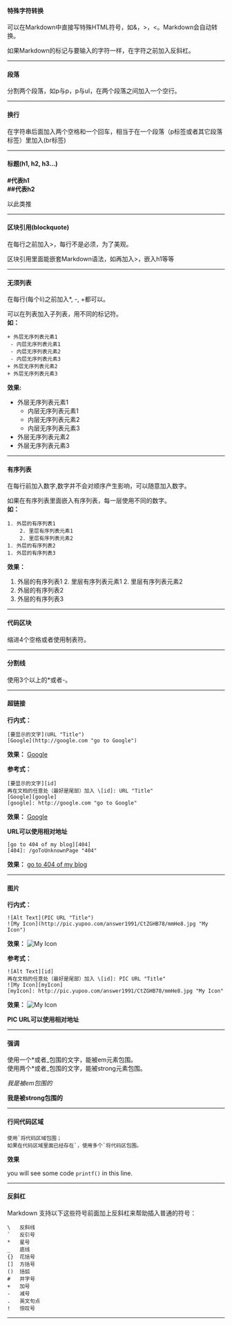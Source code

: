 

#### 特殊字符转换
可以在Markdown中直接写特殊HTML符号，如&，>，<。Markdown会自动转换。

如果Markdown的标记与要输入的字符一样，在字符之前加入反斜杠。

---

#### 段落
分割两个段落，如p与p，p与ul，在两个段落之间加入一个空行。

---

#### 换行
在字符串后面加入两个空格和一个回车，相当于在一个段落（p标签或者其它段落标签）里加入(br标签)

---

#### 标题(h1, h2, h3...)
**#代表h1**   
**##代表h2**

以此类推

---

#### 区块引用(blockquote)
在每行之前加入>，每行不是必须，为了美观。  

区块引用里面能嵌套Markdown语法，如再加入>，嵌入h1等等

---

#### 无须列表
在每行(每个li)之前加入\*, \-, \+都可以。  

可以在列表加入子列表，用不同的标记符。  
**如：**

    + 外层无序列表元素1
     - 内层无序列表元素1
     - 内层无序列表元素2
     - 内层无序列表元素3
    + 外层无序列表元素2
    + 外层无序列表元素3

**效果:**

+ 外层无序列表元素1
	* 内层无序列表元素1
	* 内层无序列表元素2
	* 内层无序列表元素3
+ 外层无序列表元素2
+ 外层无序列表元素3

---

#### 有序列表
在每行前加入数字,数字并不会对顺序产生影响，可以随意加入数字。  

如果在有序列表里面嵌入有序列表，每一层使用不同的数字。  
**如：** 

    1. 外层的有序列表1
        2. 里层有序列表元素1
        2. 里层有序列表元素2
    1. 外层的有序列表2
    1. 外层的有序列表3

**效果：**

1. 外层的有序列表1
    2. 里层有序列表元素1
    2. 里层有序列表元素2
1. 外层的有序列表2
1. 外层的有序列表3

---

#### 代码区块
缩进4个空格或者使用制表符。

---

#### 分割线
使用3个以上的\*或者-。

---

#### 超链接
**行内式：** 

    [要显示的文字](URL "Title")  
    [Google](http://google.com "go to Google")

**效果：**
[Google](http://google.com "go to Google")

**参考式：**

    [要显示的文字][id]  
    再在文档的任意处（最好是尾部）加入 \[id]: URL "Title"  
    [Google][google]
    [google]: http://google.com "go to Google"

**效果：**
[Google][google]

**URL可以使用相对地址**

    [go to 404 of my blog][404]
    [404]: /goToUnknownPage "404"
    
**效果：**
[go to 404 of my blog][404]

---

#### 图片
**行内式：** 

    ![Alt Text](PIC URL "Title")
    ![My Icon](http://pic.yupoo.com/answer1991/CtZGHB78/mmHe8.jpg "My Icon")

**效果：**
![My Icon](http://pic.yupoo.com/answer1991/CtZGHB78/mmHe8.jpg "My Icon")

**参考式：**

    ![Alt Text][id]  
    再在文档的任意处（最好是尾部）加入 \[id]: PIC URL "Title"  
    ![My Icon][myIcon]
    [myIcon]: http://pic.yupoo.com/answer1991/CtZGHB78/mmHe8.jpg "My Icon"

**效果：**
![My Icon][myIcon]

**PIC URL可以使用相对地址**

---

#### 强调
使用一个\*或者\_包围的文字，能被em元素包围。  
使用两个\*或者\_包围的文字，能被strong元素包围。

*我是被em包围的*

**我是被strong包围的**

---

#### 行间代码区域
    使用`将代码区域包围；  
    如果在代码区域里面已经存在`，使用多个`将代码区包围。  
**效果**

you will see some code `printf()` in this line.

---

#### 反斜杠
Markdown 支持以下这些符号前面加上反斜杠来帮助插入普通的符号：

	\   反斜线
	`   反引号
	*   星号
	_   底线
	{}  花括号
	[]  方括号
	()  括弧
	#   井字号
	+   加号
	-   减号
	.   英文句点
	!   惊叹号

---

[google]: http://google.com "go to Google"
[404]: /goToUnknownPage "404"
[myIcon]: http://pic.yupoo.com/answer1991/CtZGHB78/mmHe8.jpg "My Icon"